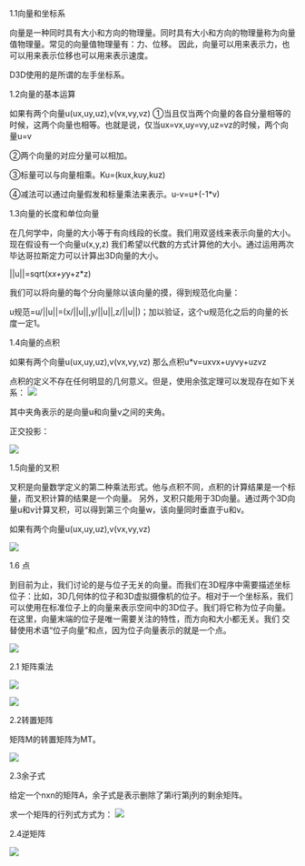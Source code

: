 1.1向量和坐标系

向量是一种同时具有大小和方向的物理量。同时具有大小和方向的物理量称为向量值物理量。常见的向量值物理量有：力、位移。
因此，向量可以用来表示力，也可以用来表示位移也可以用来表示速度。

D3D使用的是所谓的左手坐标系。

1.2向量的基本运算

如果有两个向量u(ux,uy,uz),v(vx,vy,vz)
①当且仅当两个向量的各自分量相等的时候，这两个向量也相等。也就是说，仅当ux=vx,uy=vy,uz=vz的时候，两个向量u=v

②两个向量的对应分量可以相加。

③标量可以与向量相乘。Ku=(kux,kuy,kuz)

④减法可以通过向量假发和标量乘法来表示。u-v=u+(-1*v)

1.3向量的长度和单位向量

在几何学中，向量的大小等于有向线段的长度。我们用双竖线来表示向量的大小。现在假设有一个向量u(x,y,z)
我们希望以代数的方式计算他的大小。通过运用两次毕达哥拉斯定力可以计算出3D向量的大小。

||u||=sqrt(x*x+y*y+z*z)

我们可以将向量的每个分向量除以该向量的摸，得到规范化向量：

u规范=u/||u||=(x/||u||,y/||u||,z/||u||)；加以验证，这个u规范化之后的向量的长度一定1。

1.4向量的点积

如果有两个向量u(ux,uy,uz),v(vx,vy,vz)
那么点积u*v=uxvx+uyvy+uzvz

点积的定义不存在任何明显的几何意义。但是，使用余弦定理可以发现存在如下关系：
![](https://i.loli.net/2019/01/15/5c3d4f871acda.png)

其中夹角表示的是向量u和向量v之间的夹角。

正交投影：

![](https://i.loli.net/2019/01/15/5c3d504b767ae.png)

1.5向量的叉积

叉积是向量数学定义的第二种乘法形式。他与点积不同，点积的计算结果是一个标量，而叉积计算的结果是一个向量。
另外，叉积只能用于3D向量。通过两个3D向量u和v计算叉积，可以得到第三个向量w，该向量同时垂直于u和v。

如果有两个向量u(ux,uy,uz),v(vx,vy,vz)

![](https://i.loli.net/2019/01/15/5c3d50fe5a649.png)

1.6 点

到目前为止，我们讨论的是与位子无关的向量。而我们在3D程序中需要描述坐标位子：比如，3D几何体的位子和3D虚拟摄像机的位子。相对于一个坐标系，我们
可以使用在标准位子上的向量来表示空间中的3D位子。我们将它称为位子向量。在这里，向量末端的位子是唯一需要关注的特性，而方向和大小都无关。我们
交替使用术语“位子向量”和点，因为位子向量表示的就是一个点。

![](https://i.loli.net/2019/01/15/5c3d51bd83935.png)

2.1 矩阵乘法

![](https://i.loli.net/2019/01/15/5c3d52a475d81.png)

![](https://i.loli.net/2019/01/15/5c3d532022527.png)

2.2转置矩阵

矩阵M的转置矩阵为MT。

![](https://i.loli.net/2019/01/15/5c3d5376aec05.png)

2.3余子式

给定一个nxn的矩阵A，余子式是表示删除了第i行第j列的剩余矩阵。

求一个矩阵的行列式方式为：
![](https://i.loli.net/2019/01/15/5c3d54c877cf5.png)

2.4逆矩阵

![](https://i.loli.net/2019/01/15/5c3d559fb7ac7.png)


























